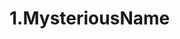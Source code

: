 <!--
 * @Author: your name
 * @Date: 2021-02-06 11:41:45
 * @LastEditTime: 2021-02-06 11:43:11
 * @LastEditors: Please set LastEditors
 * @Description: In User Settings Edit
 * @FilePath: /vuepress-starter/docs/PersonalStyle/Code/BadCodes/demo.md
-->
# 1.MysteriousName